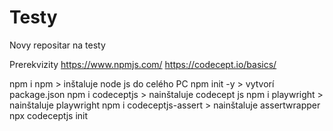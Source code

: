 # Testy
Novy repositar na testy

Prerekvizity https://www.npmjs.com/ https://codecept.io/basics/

npm i npm > inštaluje node js do celého PC
npm init -y > vytvorí package.json
npm i codeceptjs > nainštaluje codecept js
npm i playwright > nainštaluje playwright
npm i codeceptjs-assert > nainštaluje assertwrapper
npx codeceptjs init
